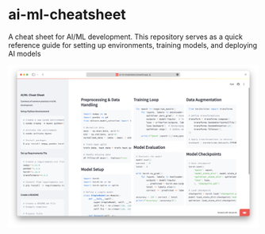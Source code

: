 # ai-ml-cheatsheet
A cheat sheet for AI/ML development. This repository serves as a quick reference guide for setting up environments, training models, and deploying AI models


![ai-ml-cheatshee](assets/image.png)
